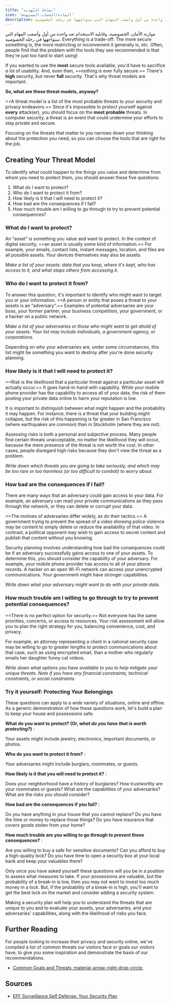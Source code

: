 ```yaml
---
title: "نمذَجَةُ التَّهديد"
icon: 'المادة/الحساب-المستهدف'
description: موازنة الأمان، الخصوصية، وقابلية الاستخدام تعد واحدة من أول وأصعب المهام التي ستواجهها في رحلة الخصوصية.
---
```


موازنة الأمان، الخصوصية، وقابلية الاستخدام تعد واحدة من أول وأصعب المهام التي ستواجهها في رحلة الخصوصية. Everything is a trade-off: The more secure something is, the more restricting or inconvenient it generally is, etc. Often, people find that the problem with the tools they see recommended is that they're just too hard to start using!

If you wanted to use the **most** secure tools available, you'd have to sacrifice *a lot* of usability. And, even then, ==nothing is ever fully secure.== There's **high** security, but never **full** security. That's why threat models are important.

**So, what are these threat models, anyway?**

==A threat model is a list of the most probable threats to your security and privacy endeavors.== Since it's impossible to protect yourself against **every** attack(er), you should focus on the **most probable** threats. In computer security, a threat is an event that could undermine your efforts to stay private and secure.

Focusing on the threats that matter to you narrows down your thinking about the protection you need, so you can choose the tools that are right for the job.

## Creating Your Threat Model

To identify what could happen to the things you value and determine from whom you need to protect them, you should answer these five questions:

1. What do I want to protect?
2. Who do I want to protect it from?
3. How likely is it that I will need to protect it?
4. How bad are the consequences if I fail?
5. How much trouble am I willing to go through to try to prevent potential consequences?

### What do I want to protect?

An “asset” is something you value and want to protect. In the context of digital security, ==an asset is usually some kind of information.== For example, your emails, contact lists, instant messages, location, and files are all possible assets. Your devices themselves may also be assets.

*Make a list of your assets: data that you keep, where it's kept, who has access to it, and what stops others from accessing it.*

### Who do I want to protect it from?

To answer this question, it's important to identify who might want to target you or your information. ==A person or entity that poses a threat to your assets is an “adversary”.== Examples of potential adversaries are your boss, your former partner, your business competition, your government, or a hacker on a public network.

*Make a list of your adversaries or those who might want to get ahold of your assets. Your list may include individuals, a government agency, or corporations.*

Depending on who your adversaries are, under some circumstances, this list might be something you want to destroy after you're done security planning.

### How likely is it that I will need to protect it?

==Risk is the likelihood that a particular threat against a particular asset will actually occur.== It goes hand-in-hand with capability. While your mobile phone provider has the capability to access all of your data, the risk of them posting your private data online to harm your reputation is low.

It is important to distinguish between what might happen and the probability it may happen. For instance, there is a threat that your building might collapse, but the risk of this happening is far greater in San Francisco (where earthquakes are common) than in Stockholm (where they are not).

Assessing risks is both a personal and subjective process. Many people find certain threats unacceptable, no matter the likelihood they will occur, because the mere presence of the threat is not worth the cost. In other cases, people disregard high risks because they don't view the threat as a problem.

*Write down which threats you are going to take seriously, and which may be too rare or too harmless (or too difficult to combat) to worry about.*

### How bad are the consequences if I fail?

There are many ways that an adversary could gain access to your data. For example, an adversary can read your private communications as they pass through the network, or they can delete or corrupt your data.

==The motives of adversaries differ widely, as do their tactics.== A government trying to prevent the spread of a video showing police violence may be content to simply delete or reduce the availability of that video. In contrast, a political opponent may wish to gain access to secret content and publish that content without you knowing.

Security planning involves understanding how bad the consequences could be if an adversary successfully gains access to one of your assets. To determine this, you should consider the capability of your adversary. For example, your mobile phone provider has access to all of your phone records. A hacker on an open Wi-Fi network can access your unencrypted communications. Your government might have stronger capabilities.

*Write down what your adversary might want to do with your private data.*

### How much trouble am I willing to go through to try to prevent potential consequences?

==There is no perfect option for security.== Not everyone has the same priorities, concerns, or access to resources. Your risk assessment will allow you to plan the right strategy for you, balancing convenience, cost, and privacy.

For example, an attorney representing a client in a national security case may be willing to go to greater lengths to protect communications about that case, such as using encrypted email, than a mother who regularly emails her daughter funny cat videos.

*Write down what options you have available to you to help mitigate your unique threats. Note if you have any financial constraints, technical constraints, or social constraints.*

### Try it yourself: Protecting Your Belongings

These questions can apply to a wide variety of situations, online and offline. As a generic demonstration of how these questions work, let's build a plan to keep your house and possessions safe.

**What do you want to protect? (Or, *what do you have that is worth protecting?*)**
:

Your assets might include jewelry, electronics, important documents, or photos.

**Who do you want to protect it from?**
:

Your adversaries might include burglars, roommates, or guests.

**How likely is it that you will need to protect it?**
:

Does your neighborhood have a history of burglaries? How trustworthy are your roommates or guests? What are the capabilities of your adversaries? What are the risks you should consider?

**How bad are the consequences if you fail?**
:

Do you have anything in your house that you cannot replace? Do you have the time or money to replace those things? Do you have insurance that covers goods stolen from your home?

**How much trouble are you willing to go through to prevent these consequences?**
:

Are you willing to buy a safe for sensitive documents? Can you afford to buy a high-quality lock? Do you have time to open a security box at your local bank and keep your valuables there?

Only once you have asked yourself these questions will you be in a position to assess what measures to take. If your possessions are valuable, but the probability of a break-in is low, then you may not want to invest too much money in a lock. But, if the probability of a break-in is high, you'll want to get the best lock on the market and consider adding a security system.

Making a security plan will help you to understand the threats that are unique to you and to evaluate your assets, your adversaries, and your adversaries' capabilities, along with the likelihood of risks you face.

## Further Reading

For people looking to increase their privacy and security online, we've compiled a list of common threats our visitors face or goals our visitors have, to give you some inspiration and demonstrate the basis of our recommendations.

- [Common Goals and Threats :material-arrow-right-drop-circle:](common-threats.md)

## Sources

- [EFF Surveillance Self Defense: Your Security Plan](https://ssd.eff.org/en/module/your-security-plan)
